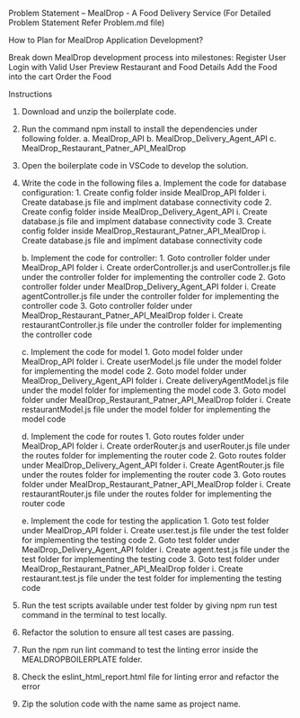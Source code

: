 Problem Statement – MealDrop - A Food Delivery Service (For Detailed Problem Statement Refer Problem.md file)

How to Plan for MealDrop Application Development?

Break down MealDrop development process into milestones:
    Register User
    Login with Valid User
    Preview Restaurant and Food Details
    Add the Food into the cart
    Order the Food


Instructions
1.	Download and unzip the boilerplate code.

2.	Run the command npm install to install the dependencies under following folder.
    a. MealDrop_API
    b. MealDrop_Delivery_Agent_API
    c. MealDrop_Restaurant_Patner_API_MealDrop
 
3.	Open the boilerplate code in VSCode to develop the solution. 

4.	Write the code in the following files
    a.	Implement the code for database configuration: 
        1. Create config folder inside MealDrop_API folder
            i. Create database.js file and implment database connectivity code
        2. Create config folder inside MealDrop_Delivery_Agent_API
            i. Create database.js file and implment database connectivity code
        3. Create config folder inside MealDrop_Restaurant_Patner_API_MealDrop
            i. Create database.js file and implment database connectivity code
         

    b.	Implement the code for controller:
        1. Goto controller folder under MealDrop_API folder 
            i. Create orderController.js and userController.js file under the controller folder for implementing the controller code
        2. Goto controller folder under MealDrop_Delivery_Agent_API folder
            i. Create agentController.js file under the controller folder for implementing the controller code
        3. Goto controller folder under MealDrop_Restaurant_Patner_API_MealDrop folder
            i. Create restaurantController.js file under the controller folder for implementing the controller code


    c.	Implement the code for model
        1. Goto model folder under MealDrop_API folder 
            i. Create userModel.js file under the model folder for implementing the model code
        2. Goto model folder under MealDrop_Delivery_Agent_API folder
            i. Create deliveryAgentModel.js file under the model folder for implementing the model code
        3. Goto model folder under MealDrop_Restaurant_Patner_API_MealDrop folder
            i. Create restaurantModel.js file under the model folder for implementing the model code


    d.	Implement the code for routes
        1. Goto routes folder under MealDrop_API folder 
            i. Create orderRouter.js and userRouter.js file under the routes folder for implementing the router code
        2. Goto routes folder under MealDrop_Delivery_Agent_API folder
            i. Create AgentRouter.js file under the routes folder for implementing the router code
        3. Goto routes folder under MealDrop_Restaurant_Patner_API_MealDrop folder
            i. Create restaurantRouter.js file under the routes folder for implementing the router code
    
    e.	Implement the code for testing the application
        1. Goto test folder under MealDrop_API folder 
            i. Create user.test.js file under the test folder for implementing the testing code
        2. Goto test folder under MealDrop_Delivery_Agent_API folder
            i. Create agent.test.js file under the test folder for implementing the testing code
        3. Goto test folder under MealDrop_Restaurant_Patner_API_MealDrop folder
            i. Create restaurant.test.js file under the test folder for implementing the testing code
    
    

5.	Run the test scripts available under test folder by giving npm run test command in the terminal to test locally. 
6.	Refactor the solution to ensure all test cases are passing. 
7.	Run the npm run lint command to test the linting error inside the MEALDROPBOILERPLATE folder.
8.  Check the  eslint_html_report.html file for linting error and refactor the error
8.	Zip the solution code with the name same as project name.
